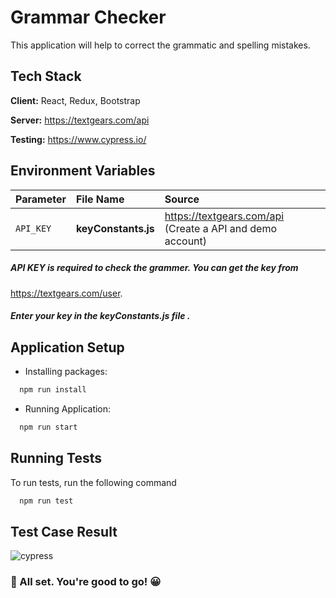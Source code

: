 
# Grammar Checker

This application will help to correct the grammatic and spelling mistakes.

## Tech Stack

**Client:** React, Redux, Bootstrap

**Server:** https://textgears.com/api

**Testing:** https://www.cypress.io/

## Environment Variables


| Parameter | File Name     | Source                |
| :-------- | :------- | :------------------------- |
| `API_KEY` | **keyConstants.js** | https://textgears.com/api (Create a API and demo account) |


##### API KEY is required to check the grammer. You can get the key from 
https://textgears.com/user.

##### Enter your key in the **keyConstants.js** file .


## Application Setup

* Installing packages:

```bash
  npm run install
```
* Running Application:

```bash
  npm run start
```

## Running Tests

To run tests, run the following command

```bash
  npm run test
```
## Test Case Result

![cypress](https://user-images.githubusercontent.com/39756233/195135991-f2513ab4-3ece-48cc-9a2c-37fce757221a.png)

### 🚀 All set. You're good to go! 😀








